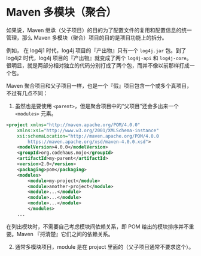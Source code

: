 # Maven 多模块（聚合）

如果说，Maven 继承（父子项目）的目的为了配置文件的复用和配置信息的统一管理，那么 Maven 多模块（聚合）项目的目的是项目功能上的拆分。

例如， 在 log4j1 时代，log4j 项目的『产出物』只有一个 `log4j.jar` 包。到了 log4j2 时代，log4j 项目的『产出物』就变成了两个 `log4j-api` 和 `log4j-core`。很明显，就是两部分相对独立的代码分别打成了两个包，而并不像以前那样打成一个包。

Maven 聚合项目和父子项目一样，也是一个『假』项目包含一个或多个真项目，不过有几点不同：

1. 虽然也是要使用 `<parent>`，但是聚合项目中的“父项目”还会多出来一个 `<modules>` 元素。

```xml
<project xmlns="http://maven.apache.org/POM/4.0.0"
    xmlns:xsi="http://www.w3.org/2001/XMLSchema-instance"
    xsi:schemaLocation="http://maven.apache.org/POM/4.0.0
        https://maven.apache.org/xsd/maven-4.0.0.xsd">
    <modelVersion>4.0.0</modelVersion>
    <groupId>org.codehaus.mojo</groupId>
    <artifactId>my-parent</artifactId>
    <version>2.0</version>
    <packaging>pom</packaging>
    <modules>
        <module>my-project</module>
        <module>another-project</module>
        <module>...</module>
        <module>...</module>
        <module>...</module>
        </modules>
    ...
```

在列出模块时，不需要自己考虑模块间依赖关系，即 POM 给出的模块排序并不重要。Maven 『捋清楚』它们之间的依赖关系。

2. 通常多模块项目，module 是在 project 里面的（父子项目通常不要求这个）。






